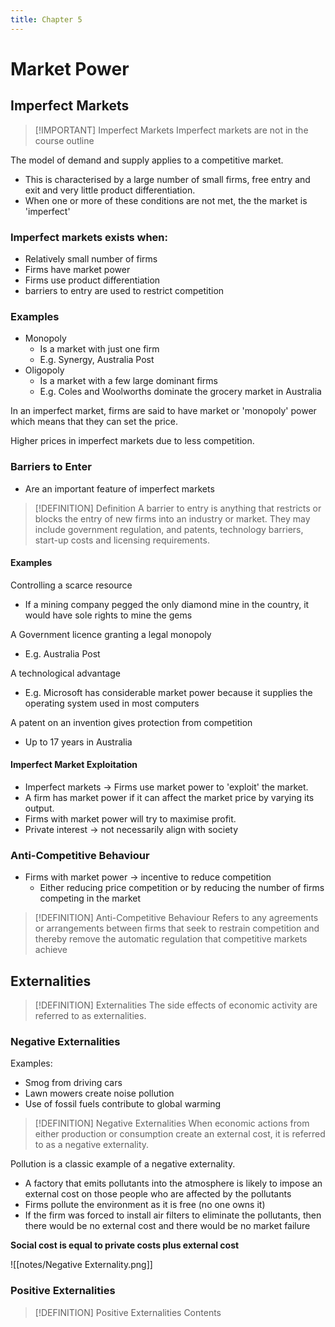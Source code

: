 ```yaml
---
title: Chapter 5
---
```


# Market Power

## Imperfect Markets

> [!IMPORTANT] Imperfect Markets
> Imperfect markets are not in the course outline


The model of demand and supply applies to a competitive market.
- This is characterised by a large number of small firms, free entry and exit and very little product differentiation.
- When one or more of these conditions are not met, the the market is 'imperfect'

### Imperfect markets exists when:
- Relatively small number of firms
- Firms have market power
- Firms use product differentiation
- barriers to entry are used to restrict competition

### Examples
- Monopoly
	- Is a market with just one firm
	- E.g. Synergy, Australia Post
- Oligopoly
	- Is a market with a few large dominant firms
	- E.g. Coles and Woolworths dominate the grocery market in Australia

In an imperfect market, firms are said to have market or 'monopoly' power which means that they can set the price.

Higher prices in imperfect markets due to less competition.

### Barriers to Enter
- Are an important feature of imperfect markets

> [!DEFINITION] Definition
> A barrier to entry is anything that restricts or blocks the entry of new firms into an industry or market.
> They may include government regulation, and patents, technology barriers, start-up costs and licensing requirements.

#### Examples
Controlling a scarce resource
- If a mining company pegged the only diamond mine in the country, it would have sole rights to mine the gems

A Government licence granting a legal monopoly
- E.g. Australia Post

A technological advantage
- E.g. Microsoft has considerable market power because it supplies the operating system used in most computers

A patent on an invention gives protection from competition
- Up to 17 years in Australia


#### Imperfect Market Exploitation
- Imperfect markets $\rightarrow$ Firms use market power to 'exploit' the market.
- A firm has market power if it can affect the market price by varying its output.
- Firms with market power will try to maximise profit.
- Private interest $\rightarrow$ not necessarily align with society


### Anti-Competitive Behaviour
- Firms with market power $\rightarrow$ incentive to reduce competition
	- Either reducing price competition or by reducing the number of firms competing in the market


> [!DEFINITION] Anti-Competitive Behaviour
> Refers to any agreements or arrangements between firms that seek to restrain competition and thereby remove the automatic regulation that competitive markets achieve







## Externalities

> [!DEFINITION] Externalities
> The side effects of economic activity are referred to as externalities.


### Negative Externalities
Examples:
- Smog from driving cars
- Lawn mowers create noise pollution
- Use of fossil fuels contribute to global warming


> [!DEFINITION] Negative Externalities
> When economic actions from either production or consumption create an external cost, it is referred to as a negative externality.

Pollution is a classic example of a negative externality.
- A factory that emits pollutants into the atmosphere is likely to impose an external cost on those people who are affected by the pollutants
- Firms pollute the environment as it is free (no one owns it)
- If the firm was forced to install air filters to eliminate the pollutants, then there would be no external cost and there would be no market failure

**Social cost is equal to private costs plus external cost**

![[notes/Negative Externality.png]]


### Positive Externalities

> [!DEFINITION] Positive Externalities
> Contents
























